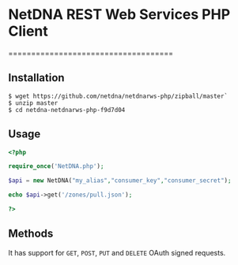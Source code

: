 # NetDNA REST Web Services PHP Client
====================================

## Installation

```shell
$ wget https://github.com/netdna/netdnarws-php/zipball/master`
$ unzip master
$ cd netdna-netdnarws-php-f9d7d04
```

## Usage
```php
<?php

require_once('NetDNA.php');

$api = new NetDNA("my_alias","consumer_key","consumer_secret");

echo $api->get('/zones/pull.json');

?>
```

## Methods

It has support for `GET`, `POST`, `PUT` and `DELETE` OAuth signed requests.

